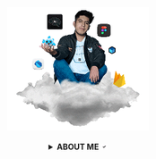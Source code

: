 <!-- code IMG -->
<div align="center" id="lucas">
<a href="http://www.bastndev.com/"><img width="50%" src="@bastndev/IMG/Gif/gohit.gif" title="bastndev.com"></a>
</div></br>

<!-- ABOUT ME -->
<details >
<summary align="center"><b>ABOUT ME</b> <a href="#"> <img width="11.5px" src="@bastndev/IMG/verify.gif"></a></summary>

<div>
  <img align="left" width="13%" src="@bastndev/IMG/blok.png"/>
  <img align="right" width="13%" src="@bastndev/IMG/blok.png"/>
    <h6>
      Hey, I'm <a href="https://www.linkedin.com/in/bastndev/">Gohit bastian </a>from Peru 🇵🇪. Currently, I work on developing applications with (Dart) & (Flutter) integrating artificial intelligence into my personal projects. You can see my projects at <a href="https://www.bastndev.com/">@bastndev</a> if you want me to be part of your team, send me an. <img width="14px" title="go.bastndev@gmail.com" src="@bastndev/IMG/email.png">
    </h6>
</pre>
  <h3 align="center">
<kbd>
  ➥ <b>My interests:</b> • Artificial Intelligence | • Mobile Development | • UI/UX
  </h5>
</kbd>
</div>

<!-- STATISTICS graph -->
[![Ashutosh's github activity graph](https://github-readme-activity-graph.vercel.app/graph?username=bastndev&bg_color=0b0c10&color=96989C&line=FFFFFF&point=00b4ab&area=true&hide_border=true)](https://github.com/ashutosh00710/github-readme-activity-graph)

<!-- STATISTICS -->
<details >
<summary><b>𝚜𝚝𝚊𝚝𝚒𝚜𝚝𝚒𝚌𝚜</b> <a href="#"> <img width="15px" src="@bastndev/IMG/statistics2.png"></a></summary></br>

<div>
  <img align="left" width="34%" src="@bastndev/IMG/plus.png"/>

<p align="right">
 <img  width="59%" src="https://streak-stats.demolab.com?user=bastndev&theme=dark-smoky&hide_border=true&border_radius=14">
</p>
<!-- <div> -->
<img align="left" width="15%" src="https://img.shields.io/github/stars/bastndev?style=for-the-badge&logo=github&labelColor=1d2228&color=0d1117"/>
</div>
<p>
.
</p>
</div>

</details>


</br>
<div align="center">
  <img  width="13.5%" src="@bastndev/IMG/link1.png">
  <img  width="13.5%" src="@bastndev/IMG/link2.png">
  <img  width="13.5%" src="@bastndev/IMG/link3.png">
  <img  width="13.5%" src="@bastndev/IMG/link3.png">
</div>

</br>
<p align="center" >
<img width="18%" src="https://profile-counter.glitch.me/{bastndev}/count.svg"/>
</p>
<!-- [](#lucas) -->
</details>

